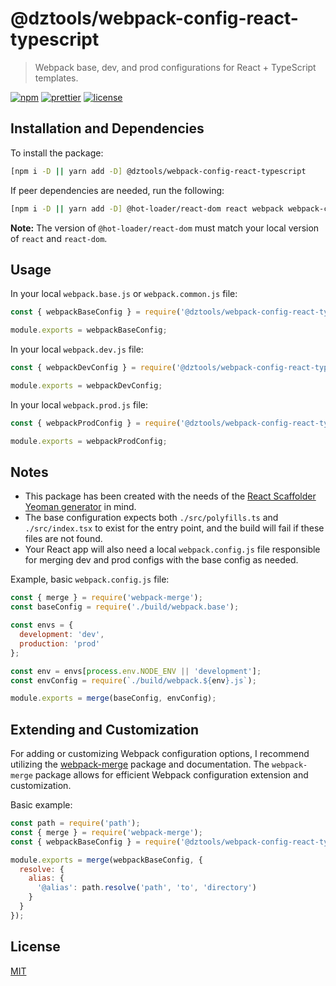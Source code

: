# @dztools/webpack-config-react-typescript

> Webpack base, dev, and prod configurations for React + TypeScript templates.

[![npm](https://img.shields.io/npm/v/@dztools/webpack-config-react-typescript.svg)](https://www.npmjs.com/package/@dztools/webpack-config-react-typescript)
[![prettier](https://img.shields.io/badge/code_style-prettier-ff69b4.svg)](https://prettier.io/)
[![license](https://img.shields.io/badge/License-MIT-green.svg)](https://github.com/dzervoudakes/dztools/blob/main/LICENSE)

## Installation and Dependencies

To install the package:

```sh
[npm i -D || yarn add -D] @dztools/webpack-config-react-typescript
```

If peer dependencies are needed, run the following:

```sh
[npm i -D || yarn add -D] @hot-loader/react-dom react webpack webpack-cli webpack-dev-server
```

**Note:** The version of `@hot-loader/react-dom` must match your local version of `react` and `react-dom`.

## Usage

In your local `webpack.base.js` or `webpack.common.js` file:

```js
const { webpackBaseConfig } = require('@dztools/webpack-config-react-typescript');

module.exports = webpackBaseConfig;
```

In your local `webpack.dev.js` file:

```js
const { webpackDevConfig } = require('@dztools/webpack-config-react-typescript');

module.exports = webpackDevConfig;
```

In your local `webpack.prod.js` file:

```js
const { webpackProdConfig } = require('@dztools/webpack-config-react-typescript');

module.exports = webpackProdConfig;
```

## Notes

- This package has been created with the needs of the [React Scaffolder Yeoman generator](https://github.com/dzervoudakes/react-scaffolder) in mind.
- The base configuration expects both `./src/polyfills.ts` and `./src/index.tsx` to exist for the entry point, and the build will fail if these files are not found.
- Your React app will also need a local `webpack.config.js` file responsible for merging dev and prod configs with the base config as needed.

Example, basic `webpack.config.js` file:

```js
const { merge } = require('webpack-merge');
const baseConfig = require('./build/webpack.base');

const envs = {
  development: 'dev',
  production: 'prod'
};

const env = envs[process.env.NODE_ENV || 'development'];
const envConfig = require(`./build/webpack.${env}.js`);

module.exports = merge(baseConfig, envConfig);
```

## Extending and Customization

For adding or customizing Webpack configuration options, I recommend utilizing the [webpack-merge](https://github.com/survivejs/webpack-merge) package and documentation.
The `webpack-merge` package allows for efficient Webpack configuration extension and customization.

Basic example:

```js
const path = require('path');
const { merge } = require('webpack-merge');
const { webpackBaseConfig } = require('@dztools/webpack-config-react-typescript');

module.exports = merge(webpackBaseConfig, {
  resolve: {
    alias: {
      '@alias': path.resolve('path', 'to', 'directory')
    }
  }
});
```

## License

[MIT](https://github.com/dzervoudakes/dztools/blob/main/LICENSE)
